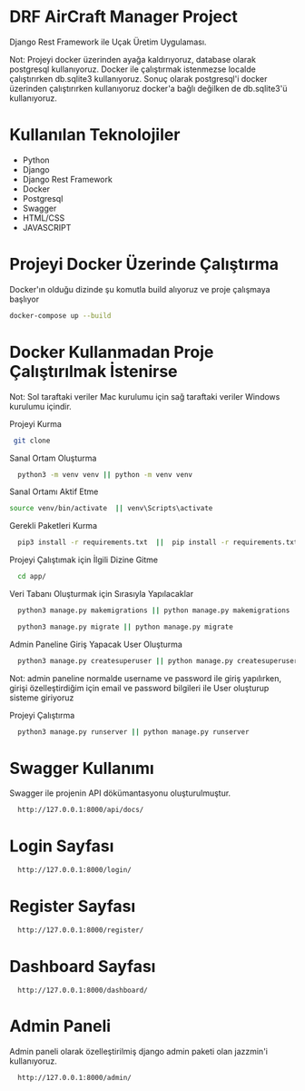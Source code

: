 
# DRF AirCraft Manager Project

Django Rest Framework ile Uçak Üretim Uygulaması.

Not: Projeyi docker üzerinden ayağa kaldırıyoruz, database olarak postgresql kullanıyoruz. 
Docker ile çalıştırmak istenmezse localde çalıştırırken db.sqlite3 kullanıyoruz.
Sonuç olarak postgresql'i docker üzerinden çalıştırırken kullanıyoruz docker'a bağlı değilken de db.sqlite3'ü kullanıyoruz.

# Kullanılan Teknolojiler
- Python
- Django
- Django Rest Framework
- Docker
- Postgresql
- Swagger
- HTML/CSS
- JAVASCRIPT


# Projeyi Docker Üzerinde Çalıştırma

Docker'ın olduğu dizinde şu komutla build alıyoruz ve proje çalışmaya başlıyor

```bash
docker-compose up --build
```

# Docker Kullanmadan Proje Çalıştırılmak İstenirse

Not: Sol taraftaki veriler Mac kurulumu için sağ taraftaki veriler Windows kurulumu içindir.

Projeyi Kurma  

```bash
 git clone 
```

Sanal Ortam Oluşturma
```bash
  python3 -m venv venv || python -m venv venv
```

Sanal Ortamı Aktif Etme
```bash
source venv/bin/activate  || venv\Scripts\activate
```

Gerekli Paketleri Kurma
```bash
  pip3 install -r requirements.txt  ||  pip install -r requirements.txt
```

Projeyi Çalıştımak için İlgili Dizine Gitme
```bash
  cd app/
```

Veri Tabanı Oluşturmak için Sırasıyla Yapılacaklar


```bash
  python3 manage.py makemigrations || python manage.py makemigrations
```

```bash
  python3 manage.py migrate || python manage.py migrate
```

Admin Paneline Giriş Yapacak User Oluşturma
```bash
  python3 manage.py createsuperuser || python manage.py createsuperuser
```

Not: admin paneline normalde username ve password ile giriş yapılırken, girişi özelleştirdiğim için email ve password bilgileri ile User oluşturup sisteme giriyoruz


Projeyi Çalıştırma
```bash
  python3 manage.py runserver || python manage.py runserver
```


# Swagger Kullanımı

Swagger ile projenin API dökümantasyonu oluşturulmuştur.

```http
  http://127.0.0.1:8000/api/docs/
```


# Login Sayfası

```http
  http://127.0.0.1:8000/login/
```


# Register Sayfası

```http
  http://127.0.0.1:8000/register/
```


# Dashboard Sayfası

```http
  http://127.0.0.1:8000/dashboard/
```


# Admin Paneli

Admin paneli olarak özelleştirilmiş django admin paketi olan jazzmin'i kullanıyoruz.

```http
  http://127.0.0.1:8000/admin/
```
